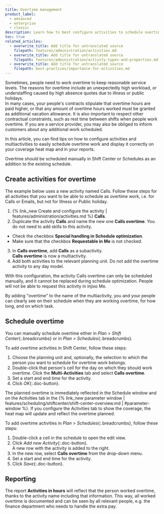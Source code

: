 ```yaml
---
title: Overtime management
product_label:
  - advanced
  - enterprise
  - classic
description: Learn how to best configure activities to schedule overtime work and document it in a transparent manner.
toc: true
related_articles:
  - overwrite_title: Add title for untranslated source
    filepath: features/administration/activities.md
  - overwrite_title: Add title for untranslated source
    filepath: features/administration/activity-types-and-properties.md
  - overwrite_title: Add title for untranslated source
    filepath: best-practices/importance-for-activities.md
---
```


Sometimes, people need to work overtime to keep reasonable service levels. The reasons for overtime include an unexpectedly high workload, or understaffing caused by high absence quotes due to illness or public holidays.  
In many cases, your people's contracts stipulate that overtime hours are paid higher, or that any amount of overtime hours worked must be granted as additional vacation allowance. It is also important to respect other contractual constraints, such as rest time between shifts when people work overtime. If you are a service provider, you may also be obliged to inform customers about any additional work scheduled.

In this article, you can find tips on how to configure activities and multiactivities to easily schedule overtime work and display it correctly on your coverage heat map and in your reports.

Overtime should be scheduled manually in Shift Center or Schedules as an addition to the existing schedule.

## Create activities for overtime

The example below uses a new activity named Calls. Follow these steps for all activities that you want to be able to schedule as overtime work, i.e. for Calls or Emails, but not for Illness or Public holiday.

1. {% link_new Create and configure the activity | features/administration/activities.md %} **Calls**.
2. Duplicate the activity **Calls** and name the new one **Calls overtime**. You do not need to add skills to this activity.

- Check the checkbox **Special handling in Schedule optimization**.
- Make sure that the checkbox **Requestable in Me** is not checked.

3. In **Calls overtime**, add **Calls** as a subactivity.  
   **Calls overtime** is now a multiactivity.
4. Add both activities to the relevant planning unit. Do not add the overtime activity to any day model.

With this configuration, the activity Calls overtime can only be scheduled manually, and it cannot be replaced during schedule optimization. People will not be able to request this activity in injixo Me.

By adding "overtime" to the name of the multiactivity, you and your people can clearly see on their schedule when they are working overtime, for how long, and on which task.

## Schedule overtime

You can manually schedule overtime either in _Plan > Shift Center_{:.breadcrumbs} or in _Plan > Schedules_{:.breadcrumbs}.

To add overtime activities in Shift Center, follow these steps:

1. Choose the planning unit and, optionally, the selection to which the person you want to schedule for overtime work belongs.
2. Double-click that person's cell for the day on which they should work overtime. Click the **Multi-Activities** tab and select **Calls overtime**.
3. Set a start and end time for the activity.
4. Click _OK_{:.doc-button}.

The planned overtime is immediately reflected in the Schedule window and on the Activities tab in the {% link_new parameter window | features/scheduling/shiftcenter/shift-center-overview.md | #parameter-window %}. If you configure the Activities tab to show the coverage, the heat map will update and reflect the overtime planned.

To add overtime activities in _Plan > Schedules_{:.breadcrumbs}, follow these steps:

1. Double-click a cell in the schedule to open the edit view.
2. Click _Add new Activity_{:.doc-button}.  
   A new row with the activity is added to the right.
3. In the new row, select **Calls overtime** from the drop-down menu.
4. Set a start and end time for the activity.
5. Click _Save_{:.doc-button}.

## Reporting

The report **Activities in hours** will reflect that the person worked overtime, thanks to the activity name including that information. This way, all worked overtime is documented and can be seen by all relevant people, e.g. the finance department who needs to handle the extra pay.
